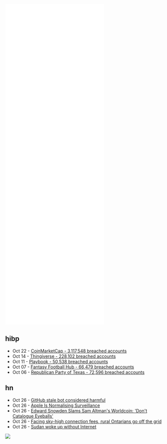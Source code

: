 ![Metrics](https://raw.githubusercontent.com/phixion/phixion/master/metrics.svg)

## hibp

<!--
for https://github.com/phixion/phixion/blob/main/.github/workflows/feeds.yml
-->
<!--START_SECTION:haveibeenpwnd-->
- Oct 22 - [CoinMarketCap - 3,117,548 breached accounts](https://haveibeenpwned.com/PwnedWebsites#CoinMarketCap)
- Oct 14 - [Thingiverse - 228,102 breached accounts](https://haveibeenpwned.com/PwnedWebsites#Thingiverse)
- Oct 11 - [Playbook - 50,538 breached accounts](https://haveibeenpwned.com/PwnedWebsites#Playbook)
- Oct 07 - [Fantasy Football Hub - 66,479 breached accounts](https://haveibeenpwned.com/PwnedWebsites#FantasyFootballHub)
- Oct 06 - [Republican Party of Texas - 72,596 breached accounts](https://haveibeenpwned.com/PwnedWebsites#RepublicanPartyOfTexas)
<!--END_SECTION:haveibeenpwnd-->

## hn

<!--
for https://github.com/phixion/phixion/blob/main/.github/workflows/feeds.yml
-->
<!--START_SECTION:hn-->
- Oct 26 - [GitHub stale bot considered harmful](https://drewdevault.com/2021/10/26/stalebot.html)
- Oct 26 - [Apple Is Normalising Surveillance](https://www.wired.co.uk/article/apple-surveillance-technology)
- Oct 26 - [Edward Snowden Slams Sam Altman's Worldcoin: 'Don't Catalogue Eyeballs'](https://decrypt.co/84277/snowden-slams-sam-altman-worldcoin-eyeball-scan-for-crypto)
- Oct 26 - [Facing sky-high connection fees, rural Ontarians go off the grid](https://www.cbc.ca/news/canada/toronto/wind-solar-power-rural-ontario-1.6224159)
- Oct 26 - [Sudan woke up without Internet](https://blog.cloudflare.com/sudan-woke-up-without-internet/)
<!--END_SECTION:hn-->

<!--
for https://yhype.me
-->
![](https://hit.yhype.me/github/profile?user_id=13013670)
